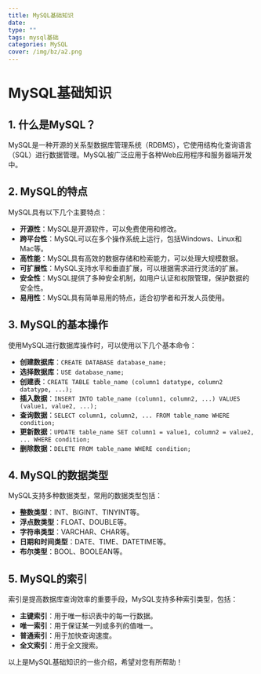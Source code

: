 ```yaml
---
title: MySQL基础知识
date: 
type: ""
tags: mysql基础
categories: MySQL
cover: /img/bz/a2.png
---
```

# MySQL基础知识

## 1. 什么是MySQL？

MySQL是一种开源的关系型数据库管理系统（RDBMS），它使用结构化查询语言（SQL）进行数据管理。MySQL被广泛应用于各种Web应用程序和服务器端开发中。

## 2. MySQL的特点

MySQL具有以下几个主要特点：

- **开源性**：MySQL是开源软件，可以免费使用和修改。
- **跨平台性**：MySQL可以在多个操作系统上运行，包括Windows、Linux和Mac等。
- **高性能**：MySQL具有高效的数据存储和检索能力，可以处理大规模数据。
- **可扩展性**：MySQL支持水平和垂直扩展，可以根据需求进行灵活的扩展。
- **安全性**：MySQL提供了多种安全机制，如用户认证和权限管理，保护数据的安全性。
- **易用性**：MySQL具有简单易用的特点，适合初学者和开发人员使用。

## 3. MySQL的基本操作

使用MySQL进行数据库操作时，可以使用以下几个基本命令：

- **创建数据库**：`CREATE DATABASE database_name;`
- **选择数据库**：`USE database_name;`
- **创建表**：`CREATE TABLE table_name (column1 datatype, column2 datatype, ...);`
- **插入数据**：`INSERT INTO table_name (column1, column2, ...) VALUES (value1, value2, ...);`
- **查询数据**：`SELECT column1, column2, ... FROM table_name WHERE condition;`
- **更新数据**：`UPDATE table_name SET column1 = value1, column2 = value2, ... WHERE condition;`
- **删除数据**：`DELETE FROM table_name WHERE condition;`

## 4. MySQL的数据类型

MySQL支持多种数据类型，常用的数据类型包括：

- **整数类型**：INT、BIGINT、TINYINT等。
- **浮点数类型**：FLOAT、DOUBLE等。
- **字符串类型**：VARCHAR、CHAR等。
- **日期和时间类型**：DATE、TIME、DATETIME等。
- **布尔类型**：BOOL、BOOLEAN等。

## 5. MySQL的索引

索引是提高数据库查询效率的重要手段，MySQL支持多种索引类型，包括：

- **主键索引**：用于唯一标识表中的每一行数据。
- **唯一索引**：用于保证某一列或多列的值唯一。
- **普通索引**：用于加快查询速度。
- **全文索引**：用于全文搜索。

以上是MySQL基础知识的一些介绍，希望对您有所帮助！